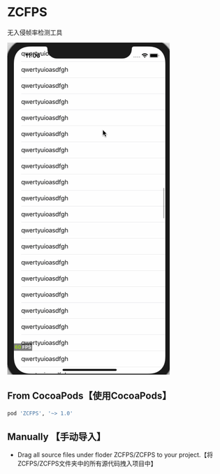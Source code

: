 # ZCFPS
无入侵帧率检测工具

 ![img](https://github.com/Yzc-jason/ZCFPS/blob/master/ZCFPS.gif)

## From CocoaPods【使用CocoaPods】

```ruby
pod 'ZCFPS', '~> 1.0'
```

## Manually 【手动导入】
- Drag all source files under floder ZCFPS/ZCFPS to your project.【将ZCFPS/ZCFPS文件夹中的所有源代码拽入项目中】


